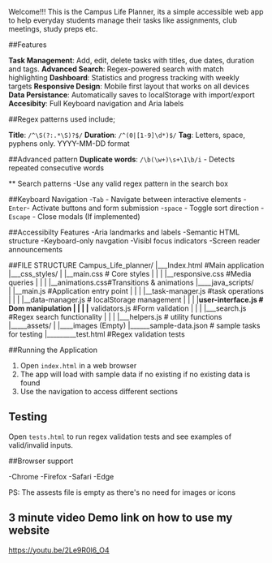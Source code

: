 Welcome!!!
This is the Campus Life Planner, its a simple accessible web app to help everyday students manage  their tasks like assignments, club meetings, study preps etc. 

##Features

**Task Management**: Add, edit, delete tasks with titles, due dates, duration and tags.
**Advanced Search**: Regex-powered search with match highlighting
**Dashboard**: Statistics and progress tracking with weekly targets
**Responsive Design**: Mobile first layout that works on all devices
**Data Persistance**: Automatically saves to localStorage with import/export
**Accesibity**: Full Keyboard navigation and Aria labels

##Regex patterns used include;

**Title**: `/^\S(?:.*\S)?$/`
**Duration**: `/^(0|[1-9]\d*)$/`
**Tag**: Letters, space, pyphens only.
YYYY-MM-DD format

##Advanced pattern 
**Duplicate words**: `/\b(\w+)\s+\1\b/i` - Detects repeated consecutive words

** Search patterns
-Use any valid regex pattern in the search box

##Keyboard Navigation
-`Tab` - Navigate between interactive elements
-`Enter`- Activate buttons and form submission
-`space` - Toggle sort direction
-`Escape` - Close modals (If implemented)

##Accessibilty Features
-Aria landmarks and labels
-Semantic HTML structure
-Keyboard-only navgation
-Visibl focus indicators
-Screen reader announcements

##FILE STRUCTURE
Campus_Life_planner/
|___Index.html #Main application
|___css_styles/
| |__main.css # Core styles
| |
| |__responsive.css #Media queries
| |
| |__animations.css#Transitions & animations
|____java_scripts/  
| |__main.js #Application entry point
| |
| |__task-manager.js #task operations
| |
| |__data-manager.js # localStorage management
| |
| |__user-interface.js # Dom manipulation
| |
| |__ validators.js #Form validation
| |
| |___search.js #Regex search functionality
| |
| |___helpers.js # utility functions
|_____assets/
| |____images (Empty)
|______sample-data.json # sample tasks for testing
|_________test.html #Regex validation tests

##Running the Application
1. Open `index.html` in a web browser
2. The app will load with sample data if no existing if no existing data is found
3. Use the navigation to access different sections

## Testing

Open `tests.html` to run regex validation tests and see examples of valid/invalid inputs.

##Browser support

-Chrome
-Firefox
-Safari
-Edge

PS: The assests file is empty as there's no need for images or icons

## 3 minute video Demo link on how to use my website 

https://youtu.be/2Le9R0l6_O4




